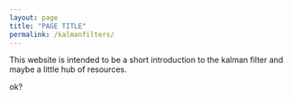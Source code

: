 ```yaml
---
layout: page
title: "PAGE TITLE"
permalink: /kalmanfilters/
---
```


This website is intended to be a short introduction to the kalman filter and maybe a little hub of resources.

ok?
